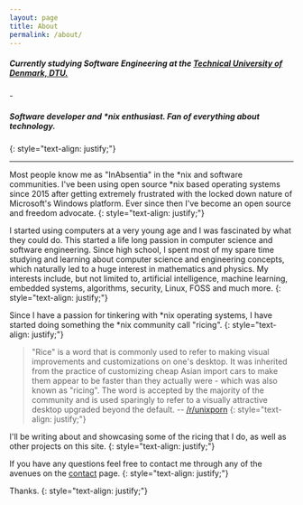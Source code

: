 ```yaml
---
layout: page
title: About
permalink: /about/
---
```


<h5>Currently studying Software Engineering at the <a href="http://dtu.dk" target="_blank">Technical University of Denmark, DTU.</a></h5>
- <h5>Software developer and *nix enthusiast. Fan of everything about technology.</h5>
{: style="text-align: justify;"}
<hr>
Most people know me as "InAbsentia" in the *nix and software communities. I've been using open source *nix based operating systems since 2015 after getting
extremely frustrated with the locked down nature of Microsoft's Windows platform. Ever since then I've become an open source and freedom advocate.
{: style="text-align: justify;"}

I started using computers at a very young age and I was fascinated by what they could do. This started a life long passion in computer science and software engineering.
Since high school, I spent most of my spare time studying and learning about computer science and engineering concepts, which naturally led to a huge interest in 
mathematics and physics. My interests include, but not limited to, artificial intelligence, machine learning, embedded systems, algorithms, security, Linux, FOSS and much more.
{: style="text-align: justify;"}

Since I have a passion for tinkering with *nix operating systems, I have started doing something the *nix community call "ricing".
{: style="text-align: justify;"}

> "Rice" is a word that is commonly used to refer to making visual improvements and customizations on one's desktop. It was inherited from the
practice of customizing cheap Asian import cars to make them appear to be faster than they actually were - which was also known as "ricing".
The word is accepted by the majority of the community and is used sparingly to refer to a visually attractive desktop upgraded beyond the default.
-- <a href="https://www.reddit.com/r/unixporn/wiki/themeing/dictionary#wiki_rice" target="_blank">/r/unixporn</a>
{: style="text-align: justify;"}

I'll be writing about and showcasing some of the ricing that I do, as well as other projects on this site.
{: style="text-align: justify;"}

If you have any questions feel free to contact me through any of the avenues on the [contact](https://inabsentia.io/contact) page.
{: style="text-align: justify;"}

Thanks.
{: style="text-align: justify;"}
